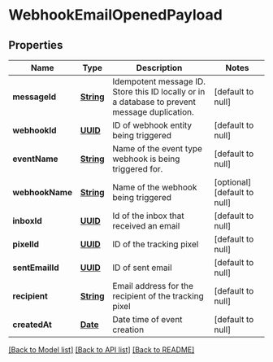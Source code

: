 # WebhookEmailOpenedPayload
## Properties

Name | Type | Description | Notes
------------ | ------------- | ------------- | -------------
**messageId** | [**String**](string) | Idempotent message ID. Store this ID locally or in a database to prevent message duplication. | [default to null]
**webhookId** | [**UUID**](UUID) | ID of webhook entity being triggered | [default to null]
**eventName** | [**String**](string) | Name of the event type webhook is being triggered for. | [default to null]
**webhookName** | [**String**](string) | Name of the webhook being triggered | [optional] [default to null]
**inboxId** | [**UUID**](UUID) | Id of the inbox that received an email | [default to null]
**pixelId** | [**UUID**](UUID) | ID of the tracking pixel | [default to null]
**sentEmailId** | [**UUID**](UUID) | ID of sent email | [default to null]
**recipient** | [**String**](string) | Email address for the recipient of the tracking pixel | [default to null]
**createdAt** | [**Date**](DateTime) | Date time of event creation | [default to null]

[[Back to Model list]](../README#documentation-for-models) [[Back to API list]](../README#documentation-for-api-endpoints) [[Back to README]](../README)

